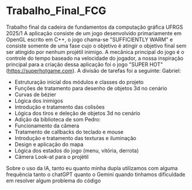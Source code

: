# Trabalho_Final_FCG
Trabalho final da cadeira de fundamentos da computação gráfica UFRGS 2025/1
A aplicação consiste de um jogo desenvolvido primariamente em OpenGL escrito em C++, o jogo chama-se "SUFFICIENTLY WARM" e consiste somente de uma fase cujo o objetivo é atingir o objetivo final sem ser atingido por nenhum projétil inimigo. A mecânica principal do jogo é o controle do tempo baseado na velocidade do jogador, a nossa inspiração principal para a criação dessa aplicação foi o jogo "SUPER HOT" (https://superhotgame.com).
A divisão de tarefas foi a seguinte:
Gabriel:
- Estruturação inicial dos módulos e classes do projeto
- Funções de tratamento para desenho de objetos 3d no cenário
- Curvas de bézier
- Lógica dos inimigos
- Introdução e tratamento das colisões
- Lógica dos tiros e deleção de objetos 3d no cenário
- Adição da biblioteca de som
Pedro:
- Funcionamento da câmera
- Tratamento de callbacks do teclado e mouse
- Introdução e tratamento das texturas e iluminação
- Design e aplicação do mapa
- Lógica dos estados do jogo (menu, vitória, derrota)
- Câmera Look-at para o projétil

Sobre o uso da IA, tanto eu quanto minha dupla utilizamos com alguma frequência tanto o chatGPT quanto o Gemini quando tinhamos dificuldade em resolver algum problema do código
